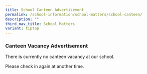```yaml
---
title: School Canteen Advertisement
permalink: /school-information/school-matters/school-canteen/
description: ""
third_nav_title: School Matters
variant: tiptap
---
```

<h3>Canteen Vacancy Advertisement</h3>
<p>There is currently no canteen vacancy at our school.</p>
<p>Please check in again at another time.</p>
<p></p>